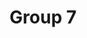 ---
title: "Group 7"
client: "William Thomas & Associates"
members: "Amber J., Ken S. and Janet W."
layout: group
link: TBD
description: "William Thomas & Associates: A small, but growing, accounting firm that has prided itself in serving its local clientele across many generations."
---